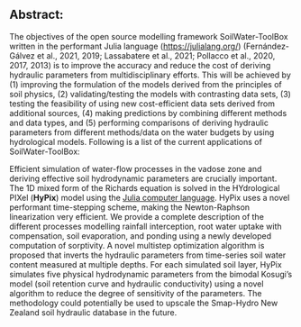 ## Abstract: 

The objectives of the open source modelling framework SoilWater-ToolBox written in the performant Julia language (https://julialang.org/) (Fernández-Gálvez et al., 2021, 2019; Lassabatere et al., 2021; Pollacco et al., 2020, 2017, 2013) is to improve the accuracy and reduce the cost of deriving hydraulic parameters from multidisciplinary efforts. This will be achieved by (1) improving the formulation of the models derived from the principles of soil physics, (2) validating/testing the models with contrasting data sets, (3) testing the feasibility of using new cost-efficient data sets derived from additional sources, (4) making predictions by combining different methods and data types, and (5) performing comparisons of deriving hydraulic parameters from different methods/data on the water budgets by using hydrological models. Following is a list of the current applications of SoilWater-ToolBox:

Efficient simulation of water-flow processes in the vadose zone and deriving effective soil hydrodynamic parameters are crucially important. The 1D mixed form of the Richards equation is solved in the HYdrological PIXel (**HyPix**) model using the [Julia computer language](https://julialang.org/). HyPix uses a novel performant time-stepping scheme, making the Newton-Raphson linearization very efficient. We provide a complete description of the different processes modelling rainfall interception, root water uptake with compensation, soil evaporation, and ponding using a newly developed computation of sorptivity. A novel multistep optimization algorithm is proposed that inverts the hydraulic parameters from time-series soil water content measured at multiple depths. For each simulated soil layer, HyPix simulates five physical hydrodynamic parameters from the bimodal Kosugi’s model (soil retention curve and hydraulic conductivity) using a novel algorithm to reduce the degree of sensitivity of the parameters. The methodology could potentially be used to upscale the Smap-Hydro New Zealand soil hydraulic database in the future. 
